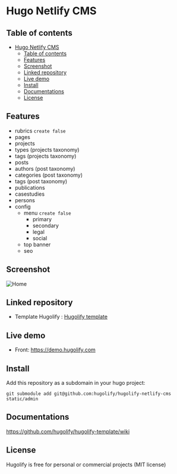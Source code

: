 # Hugo Netlify CMS

## Table of contents

- [Hugo Netlify CMS](#hugo-netlify-cms)
  - [Table of contents](#table-of-contents)
  - [Features](#features)
  - [Screenshot](#screenshot)
  - [Linked repository](#linked-repository)
  - [Live demo](#live-demo)
  - [Install](#install)
  - [Documentations](#documentations)
  - [License](#license)


## Features
- rubrics `create false`
- pages
- projects
- types (projects taxonomy)
- tags (projects taxonomy)
- posts
- authors (post taxonomy)
- categories (post taxonomy)
- tags (post taxonomy)
- publications
- casestudies
- persons
- config
  - menu `create false`
    - primary
    - secondary
    - legal
    - social
  - top banner
  - seo

## Screenshot
![Home](https://user-images.githubusercontent.com/4457294/207929597-f0d02e09-d2ee-44ca-8c65-efad0293356b.png)

## Linked repository
* Template Hugolify : [Hugolify template](https://github.com/hugolify/hugolify-template)

## Live demo
- Front: https://demo.hugolify.com

## Install
Add this repository as a subdomain in your hugo project:
```
git submodule add git@github.com:hugolify/hugolify-netlify-cms static/admin
```

## Documentations
https://github.com/hugolify/hugolify-template/wiki

## License
Hugolify is free for personal or commercial projects (MIT license)
